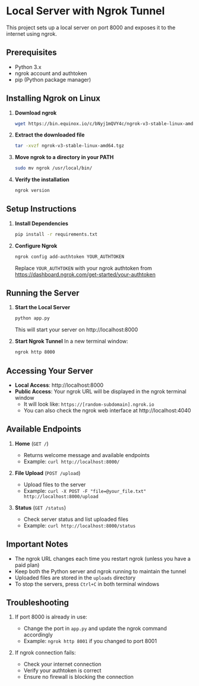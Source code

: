 # Local Server with Ngrok Tunnel

This project sets up a local server on port 8000 and exposes it to the internet using ngrok.

## Prerequisites

- Python 3.x
- ngrok account and authtoken
- pip (Python package manager)

## Installing Ngrok on Linux

1. **Download ngrok**
   ```bash
   wget https://bin.equinox.io/c/bNyj1mQVY4c/ngrok-v3-stable-linux-amd64.tgz
   ```

2. **Extract the downloaded file**
   ```bash
   tar -xvzf ngrok-v3-stable-linux-amd64.tgz
   ```

3. **Move ngrok to a directory in your PATH**
   ```bash
   sudo mv ngrok /usr/local/bin/
   ```

4. **Verify the installation**
   ```bash
   ngrok version
   ```

## Setup Instructions

1. **Install Dependencies**
   ```bash
   pip install -r requirements.txt
   ```

2. **Configure Ngrok**
   ```bash
   ngrok config add-authtoken YOUR_AUTHTOKEN
   ```
   Replace `YOUR_AUTHTOKEN` with your ngrok authtoken from https://dashboard.ngrok.com/get-started/your-authtoken

## Running the Server

1. **Start the Local Server**
   ```bash
   python app.py
   ```
   This will start your server on http://localhost:8000

2. **Start Ngrok Tunnel**
   In a new terminal window:
   ```bash
   ngrok http 8000
   ```

## Accessing Your Server

- **Local Access**: http://localhost:8000
- **Public Access**: Your ngrok URL will be displayed in the ngrok terminal window
  - It will look like: `https://[random-subdomain].ngrok.io`
  - You can also check the ngrok web interface at http://localhost:4040

## Available Endpoints

1. **Home** (`GET /`)
   - Returns welcome message and available endpoints
   - Example: `curl http://localhost:8000/`

2. **File Upload** (`POST /upload`)
   - Upload files to the server
   - Example: `curl -X POST -F "file=@your_file.txt" http://localhost:8000/upload`

3. **Status** (`GET /status`)
   - Check server status and list uploaded files
   - Example: `curl http://localhost:8000/status`

## Important Notes

- The ngrok URL changes each time you restart ngrok (unless you have a paid plan)
- Keep both the Python server and ngrok running to maintain the tunnel
- Uploaded files are stored in the `uploads` directory
- To stop the servers, press `Ctrl+C` in both terminal windows

## Troubleshooting

1. If port 8000 is already in use:
   - Change the port in `app.py` and update the ngrok command accordingly
   - Example: `ngrok http 8001` if you changed to port 8001

2. If ngrok connection fails:
   - Check your internet connection
   - Verify your authtoken is correct
   - Ensure no firewall is blocking the connection 